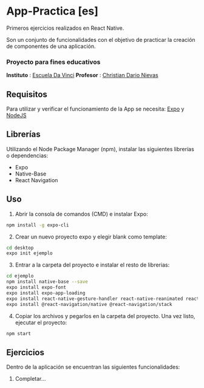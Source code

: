 # App-Practica [es]
Primeros ejercicios realizados en React Native. 

Son un conjunto de funcionalidades con el objetivo de practicar la creación de componentes de una aplicación.

### Proyecto para fines educativos
**Instituto** : [Escuela Da Vinci](https://www.davinci.edu.ar)
**Profesor** : [Christian Dario Nievas](https://www.github.com/CDNievas)

## Requisitos

Para utilizar y verificar el funcionamiento de la App se necesita: [Expo](https://expo.io/) y [NodeJS](https://nodejs.org/es/)

## Librerías

Utilizando el Node Package Manager (npm), instalar las siguientes librerías o dependencias:
 - Expo 
 - Native-Base
 - React Navigation

## Uso

1. Abrir la consola de comandos (CMD) e instalar Expo: 
```bash
npm install -g expo-cli
```
2. Crear un nuevo proyecto expo y elegir blank como template:
```bash
cd desktop
expo init ejemplo
```
3. Entrar a la carpeta del proyecto e instalar el resto de librerias: 
```bash
cd ejemplo
npm install native-base --save
expo install expo-font 
expo install expo-app-loading
expo install react-native-gesture-handler react-native-reanimated react-native-screens react-native-safe-area-context @react-native-community/masked-view
expo install @react-navigation/native @react-navigation/stack
```

4. Copiar los archivos y pegarlos en la carpeta del proyecto. Una vez listo, ejecutar el proyecto:
```bash
npm start
```

## Ejercicios

Dentro de la aplicación se encuentran las siguientes funcionalidades:

1. Completar...
